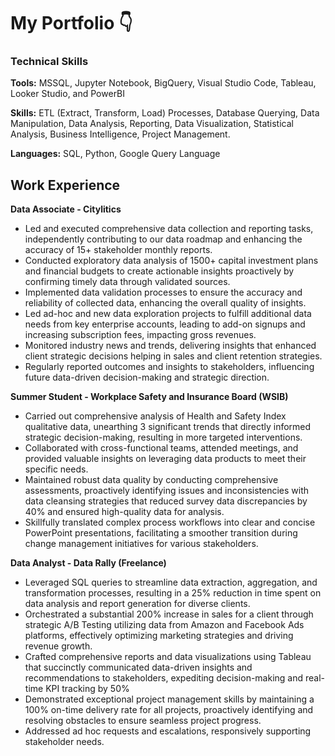 # My Portfolio 👇

### Technical Skills
**Tools:** MSSQL, Jupyter Notebook, BigQuery, Visual Studio Code, Tableau, Looker Studio, and PowerBI

**Skills:** ETL (Extract, Transform, Load) Processes, Database Querying, Data Manipulation, Data Analysis, Reporting, Data Visualization, Statistical Analysis, Business Intelligence, Project Management.

**Languages:** SQL, Python, Google Query Language

## Work Experience
**Data Associate - Citylitics**
- Led and executed comprehensive data collection and reporting tasks, independently contributing to our data roadmap and enhancing the accuracy of 15+ stakeholder monthly reports.
- Conducted exploratory data analysis of 1500+ capital investment plans and financial budgets to create actionable insights proactively by confirming timely data through validated sources.
- Implemented data validation processes to ensure the accuracy and reliability of collected data, enhancing the overall quality of insights.
- Led ad-hoc and new data exploration projects to fulfill additional data needs from key enterprise accounts, leading to add-on signups and increasing subscription fees, impacting gross revenues.
- Monitored industry news and trends, delivering insights that enhanced client strategic decisions helping in sales and client retention strategies.
- Regularly reported outcomes and insights to stakeholders, influencing future data-driven decision-making and strategic direction.

**Summer Student - Workplace Safety and Insurance Board (WSIB)**
- Carried out comprehensive analysis of Health and Safety Index qualitative data, unearthing 3 significant trends that directly informed strategic decision-making, resulting in more targeted interventions.
- Collaborated with cross-functional teams, attended meetings, and provided valuable insights on leveraging data products to meet their specific needs.
- Maintained robust data quality by conducting comprehensive assessments, proactively identifying issues and inconsistencies with data cleansing strategies that reduced survey data discrepancies by 40% and ensured high-quality data for analysis.
- Skillfully translated complex process workflows into clear and concise PowerPoint presentations, facilitating a smoother transition during change management initiatives for various stakeholders.

**Data Analyst - Data Rally (Freelance)**
- Leveraged SQL queries to streamline data extraction, aggregation, and transformation processes, resulting in a 25% reduction in time spent on data analysis and report generation for diverse clients.
- Orchestrated a substantial 200% increase in sales for a client through strategic A/B Testing utilizing data from Amazon and Facebook Ads platforms, effectively optimizing marketing strategies and driving revenue growth.
- Crafted comprehensive reports and data visualizations using Tableau that succinctly communicated data-driven insights and recommendations to stakeholders, expediting decision-making and real-time KPI tracking by 50%
- Demonstrated exceptional project management skills by maintaining a 100% on-time delivery rate for all projects, proactively identifying and resolving obstacles to ensure seamless project progress.
- Addressed ad hoc requests and escalations, responsively supporting stakeholder needs.

